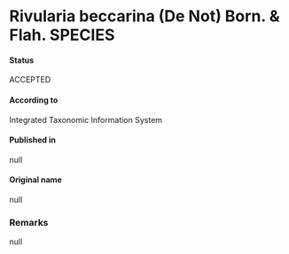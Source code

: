 Rivularia beccarina (De Not) Born. & Flah. SPECIES
=======

#### Status
ACCEPTED

#### According to
Integrated Taxonomic Information System

#### Published in
null

#### Original name
null

### Remarks
null
